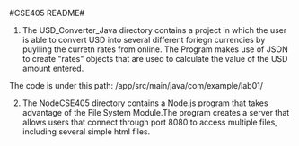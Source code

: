 #CSE405 README#

1. The USD_Converter_Java directory contains a project in which the user is able to convert USD into several different foriegn currencies by puylling the curretn rates from online. The Program makes use of JSON to create "rates" objects that are used to calculate the value of the USD amount entered. 

The code is under this path:  /app/src/main/java/com/example/lab01/


2. The NodeCSE405 directory contains a Node.js program that takes advantage of the File System Module.The program creates a server that allows users that connect through port 8080 to access multiple files, including several simple html files.

